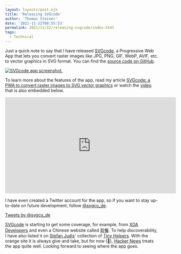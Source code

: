 ```yaml
---
layout: layouts/post.njk
title: 'Releasing SVGcode'
author: 'Thomas Steiner'
date: '2021-11-22T08:55:53'
permalink: 2021/11/22/releasing-svgcode/index.html
tags:
  - Technical
---
```


Just a quick note to say that I have released [SVGcode](https://svgco.de/), a
Progressive Web App that lets you convert raster images like JPG, PNG, GIF,
WebP, AVIF, etc. to vector graphics in SVG format. You can find the
[source code on GitHub](https://github.com/tomayac/SVGcode).

<a href="https://svgco.de/">![SVGcode app screenshot.](https://svgco.de/screenshots/desktop.png)</a>

To learn more about the features of the app, read my article
[SVGcode: a PWA to convert raster images to SVG vector graphics](https://web.dev/svgcode/)
or watch the [video](https://www.youtube.com/watch?v=kcvfyQh6J-0) that is also
embedded below.

<iframe width="560" height="315" src="https://www.youtube-nocookie.com/embed/kcvfyQh6J-0" title="YouTube video player" frameborder="0" allow="accelerometer; autoplay; clipboard-write; encrypted-media; gyroscope; picture-in-picture" allowfullscreen></iframe>

I have even created a Twitter account for the app, so if you want to stay
up-to-date on future development, follow
[@svgco_de](https://twitter.com/svgco_de).

<a class="twitter-timeline" data-width="320" data-height="400" data-dnt="true" data-theme="dark" href="https://twitter.com/svgco_de?ref_src=twsrc%5Etfw">Tweets
by @svgco_de</a>

<script async src="https://platform.twitter.com/widgets.js" charset="utf-8"></script>

[SVGcode](https://svgco.de/) is starting to get some coverage, for example, from
[XDA Developers](https://www.xda-developers.com/svgcode-web-app/) and even a
Chinese website called
[软餐](https://www.ruancan.com/wangluo/svgcode-convert-ordinary-pictures-to-svg-vector-graphics.html).
To help discoverability, I have also listed it on
[Stefan Judis](https://www.stefanjudis.com/)' collection of
[Tiny Helpers](https://tiny-helpers.dev/svg/#:~:text=SVGcode). With the orange
site it is always give and take, but for now (🤞),
[Hacker News](https://news.ycombinator.com/item?id=29296753) treats the app
quite well. Looking forward to seeing where the app goes.
